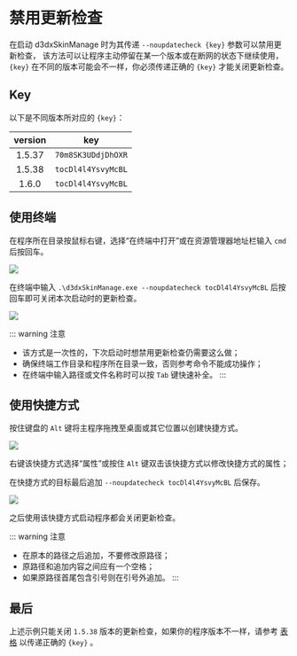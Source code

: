 # 禁用更新检查

在启动 d3dxSkinManage 时为其传递 `--noupdatecheck {key}` 参数可以禁用更新检查，
该方法可以让程序主动停留在某一个版本或在断网的状态下继续使用，
`{key}` 在不同的版本可能会不一样，你必须传递正确的 `{key}` 才能关闭更新检查。

## Key

以下是不同版本所对应的 `{key}`：

| version |        key         |
| :-----: | :----------------: |
| 1.5.37  | `70m8SK3UDdjDhOXR` |
| 1.5.38  | `tocDl4l4YsvyMcBL` |
| 1.6.0   | `tocDl4l4YsvyMcBL` |


## 使用终端

在程序所在目录按鼠标右键，选择“在终端中打开”或在资源管理器地址栏输入 `cmd` 后按回车。

![](/static/image/eb44aaad.png)

在终端中输入 `.\d3dxSkinManage.exe --noupdatecheck tocDl4l4YsvyMcBL`
后按回车即可关闭本次启动时的更新检查。

![](/static/image/1b9b6580.png)

::: warning 注意
- 该方式是一次性的，下次启动时想禁用更新检查仍需要这么做；
- 确保终端工作目录和程序所在目录一致，否则参考命令不能成功操作；
- 在终端中输入路径或文件名称时可以按 `Tab` 键快速补全。
:::

## 使用快捷方式

按住键盘的 `Alt` 键将主程序拖拽至桌面或其它位置以创建快捷方式。

![](/static/image/bb078b58.png)

右键该快捷方式选择“属性”或按住 `Alt` 键双击该快捷方式以修改快捷方式的属性；

在快捷方式的目标最后追加 `--noupdatecheck tocDl4l4YsvyMcBL` 后保存。

![](/static/image/eebdc6fa.png)

之后使用该快捷方式启动程序都会关闭更新检查。

::: warning 注意
- 在原本的路径之后追加，不要修改原路径；
- 原路径和追加内容之间应有一个空格；
- 如果原路径首尾包含引号则在引号外追加。
:::

## 最后

上述示例只能关闭 `1.5.38` 版本的更新检查，如果你的程序版本不一样，请参考 [表格](#key) 以传递正确的 `{key}` 。

